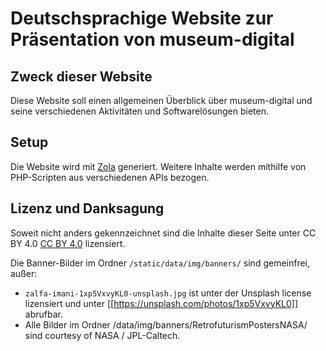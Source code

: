 # Deutschsprachige Website zur Präsentation von museum-digital

## Zweck dieser Website

Diese Website soll einen allgemeinen Überblick über museum-digital und seine verschiedenen Aktivitäten und Softwarelösungen bieten.

## Setup

Die Website wird mit [Zola](https://www.getzola.org/) generiert. Weitere Inhalte werden mithilfe von PHP-Scripten aus verschiedenen APIs bezogen.

## Lizenz und Danksagung

Soweit nicht anders gekennzeichnet sind die Inhalte dieser Seite unter CC BY 4.0 [CC BY 4.0](https://creativecommons.org/licenses/by/4.0/) lizensiert.

Die Banner-Bilder im Ordner `/static/data/img/banners/` sind gemeinfrei, außer:

- `zalfa-imani-1xp5VxvyKL0-unsplash.jpg` ist unter der Unsplash license lizensiert und unter [[https://unsplash.com/photos/1xp5VxvyKL0]] abrufbar.
- Alle Bilder im Ordner /data/img/banners/RetrofuturismPostersNASA/ sind courtesy of NASA / JPL-Caltech.
